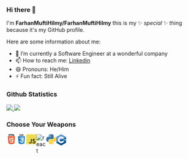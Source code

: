 ### Hi there 👋

I'm **FarhanMuftiHilmy/FarhanMuftiHilmy** this is my ✨ _special_ ✨ thing because it's my GitHub profile.

Here are some information about me:

- 🔭 I’m currently a Software Engineer at a wonderful company
- 📫 How to reach me: [Linkedin](https://www.linkedin.com/in/farhan-mufti-hilmy-17bba1195/)
- 😄 Pronouns: He/Him
- ⚡ Fun fact: Still Alive

### Github Statistics

<p align="left">
<a href="https://github.com/FarhanMuftiHilmy">
  <img height="180em" src="https://github-readme-stats-eight-theta.vercel.app/api?username=FarhanMuftiHilmy&show_icons=true&theme=algolia&include_all_commits=true&count_private=true"/>
  <img height="180em" src="https://github-readme-stats-eight-theta.vercel.app/api/top-langs/?username=FarhanMuftiHilmy&layout=compact&langs_count=8&theme=algolia"/>
</a>
</p>

### Choose Your Weapons

<a href="https://www.w3.org/html/" target="_blank"><img align="left" alt="HTML5" width="26px" src="https://raw.githubusercontent.com/github/explore/80688e429a7d4ef2fca1e82350fe8e3517d3494d/topics/html/html.png" /></a>
<a href="https://www.w3schools.com/css/" target="_blank"><img align="left" alt="CSS3" width="26px" src="https://raw.githubusercontent.com/github/explore/80688e429a7d4ef2fca1e82350fe8e3517d3494d/topics/css/css.png" /></a>
<a href="https://www.w3schools.com/javascript/" target="_blank"><img align="left" alt="javascript" width="26px" src="https://raw.githubusercontent.com/github/explore/80688e429a7d4ef2fca1e82350fe8e3517d3494d/topics/javascript/javascript.png" /></a>
<a href="https://www.w3schools.com/react/" target="_blank"><img align="left" alt="react" width="26px" src="https://github.com/coherencez/tech-logos/blob/master/react.png?raw=true" /></a>
<a href="https://www.python.org" target="_blank"> <img align="left" alt="Python" width="26px" src="https://github.com/Aakarsh-B/trying-repos/blob/master/python-5.svg?raw=true"/> </a>
<a href="https://www.w3schools.com/cpp/" target="_blank"> <img align="left" alt="C++" width="26px" src="https://github.com/Aakarsh-B/trying-repos/blob/master/c++.png"/> </a>
